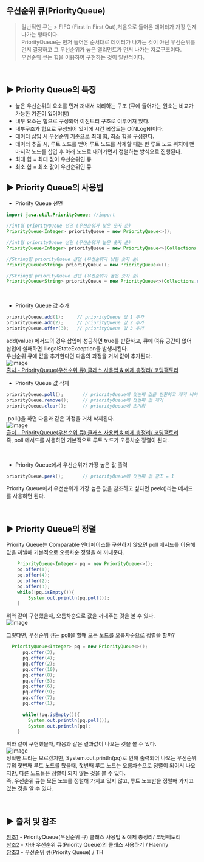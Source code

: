 ## 우선순위 큐(PriorityQueue)
>일반적인 큐는 > FIFO (First In First Out),처음으로 들어온 데이터가 가장 먼저 나가는 형태이다.<br>
PriorityQueue는 먼저 들어온 순서대로 데이터가 나가는 것이 아닌 우선순위를 먼저 결정하고 그 우선순위가 높은 엘리먼트가 먼저 나가는 자료구조이다.<br>
우선순위 큐는 힙을 이용하여 구현하는 것이 일반적이다.<br>
<br>

## ▶️ Priority Queue의 특징
* 높은 우선순위의 요소를 먼저 꺼내서 처리하는 구조 (큐에 들어가는 원소는 비교가 가능한 기준이 있어야함) <br>
* 내부 요소는 힙으로 구성되어 이진트리 구조로 이루어져 있다.<br>
* 내부구조가 힙으로 구성되어 있기에 시간 복잡도는 O(NLogN)이다.<br>
* 데이터 삽입 시 우선순위 기준으로 최대 힙, 최소 힙을 구성한다.<br>
* 데이터 추출 시, 루트 노드를 얻어 루트 노드를 삭제할 때는 빈 루트 노드 위치에 맨 마지막 노드를 삽입 후 아래 노드로 내려가면서 정렬하는 방식으로 진행된다.<br>
* 최대 힙 = 최대 값이 우선순위인 큐<br>
* 최소 힙 = 최소 값이 우선순위인 큐<br>


## ▶️ Priority Queue의 사용법

* Priority Queue 선언<br>

```java
import java.util.PriorityQueue; //import

//int형 priorityQueue 선언 (우선순위가 낮은 숫자 순)
PriorityQueue<Integer> priorityQueue = new PriorityQueue<>();

//int형 priorityQueue 선언 (우선순위가 높은 숫자 순)
PriorityQueue<Integer> priorityQueue = new PriorityQueue<>(Collections.reverseOrder());

//String형 priorityQueue 선언 (우선순위가 낮은 숫자 순)
PriorityQueue<String> priorityQueue = new PriorityQueue<>(); 

//String형 priorityQueue 선언 (우선순위가 높은 숫자 순)
PriorityQueue<String> priorityQueue = new PriorityQueue<>(Collections.reverseOrder());
```

<br>

* Priority Queue 값 추가<br>

```java
priorityQueue.add(1);     // priorityQueue 값 1 추가
priorityQueue.add(2);     // priorityQueue 값 2 추가
priorityQueue.offer(3);   // priorityQueue 값 3 추가
```
add(value) 메서드의 경우  삽입에 성공하면 true를 반환하고, 큐에 여유 공간이 없어 삽입에 실패하면 IllegalStateException을 발생시킨다.<br>
우선순위 큐에 값을 추가한다면 다음의 과정을 거쳐 값이 추가된다.<br>
![image](https://github.com/zeroempty2/TIL/assets/117061586/8dda47fe-3f23-4fa3-839a-93634d9b4a24)<br>
[출처 - PriorityQueue(우선순위 큐) 클래스 사용법 & 예제 총정리/ 코딩팩토리](https://coding-factory.tistory.com/603)<br>

* Priority Queue 값 삭제<br>
```java
priorityQueue.poll();       // priorityQueue에 첫번째 값을 반환하고 제거 비어있다면 null
priorityQueue.remove();     // priorityQueue에 첫번째 값 제거
priorityQueue.clear();      // priorityQueue에 초기화
```
.poll()을 하면 다음과 같은 과정을 거쳐 삭제된다.<br>
![image](https://github.com/zeroempty2/TIL/assets/117061586/10c312fe-83ff-4ef8-b1a1-c9b4c577692e)<br>
[출처 - PriorityQueue(우선순위 큐) 클래스 사용법 & 예제 총정리/ 코딩팩토리](https://coding-factory.tistory.com/603)<br>
즉, poll 메서드를 사용하면 기본적으로 루트 노드가 오름차순 정렬이 된다. <br>

<br>

* Priority Queue에서 우선순위가 가장 높은 값 출력<br>
```java
priorityQueue.peek();       // priorityQueue에 첫번째 값 참조 = 1
```
Priority Queue에서 우선순위가 가장 높은 값을 참조하고 싶다면 peek()라는 메서드를 사용하면 된다. 

<br>

## ▶️ Priority Queue의 정렬
Priority Queue는 Comparable 인터페이스를 구현하지 않으면 poll 메서드를 이용해 값을 꺼낼때 기본적으로 오름차순 정렬을 해 꺼내준다.<br>

```java
    PriorityQueue<Integer> pq = new PriorityQueue<>();
    pq.offer(1);
    pq.offer(4);
    pq.offer(2);
    pq.offer(3);
    while(!pq.isEmpty()){
        System.out.println(pq.poll());
    }
```
위와 같이 구현했을때, 오름차순으로 값을 꺼내주는 것을 볼 수 있다.<br>
![image](https://github.com/zeroempty2/TIL/assets/117061586/4a9f6534-80de-4779-bafc-895fb92fd867)<br>

그렇다면, 우선순위 큐는 poll을 할때 모든 노드를 오름차순으로 정렬을 할까?<br>

```java
  PriorityQueue<Integer> pq = new PriorityQueue<>();
      pq.offer(3);
      pq.offer(4);
      pq.offer(2);
      pq.offer(10);
      pq.offer(8);
      pq.offer(5);
      pq.offer(6);
      pq.offer(9);
      pq.offer(7);
      pq.offer(1);
      
      while(!pq.isEmpty()){
        System.out.println(pq.poll());
        System.out.println(pq);
    }
```
위와 같이 구현했을때, 다음과 같은 결과값이 나오는 것을 볼 수 있다.<br>
![image](https://github.com/zeroempty2/TIL/assets/117061586/1acdccc4-ae31-4439-a89e-b7715e07ef7c)<br>
정확한 트리는 모르겠지만, System.out.println(pq)로 인해 출력되어 나오는 우선순위 큐의 첫번째 루트 노드를 봤을때, 첫번째 루트 노드는 오름차순으로 정렬이 되어서 나오지만, 다른 노드들은 정렬이 되지 않는 것을 볼 수 있다.<br>
즉, 우선순위 큐는 모든 노드를 정렬해 가지고 있지 않고, 루트 노드만을 정렬해 가지고 있는 것을 알 수 있다.<br>


<br>


## ▶️ 출처 및 참조
[참조1](https://coding-factory.tistory.com/603) - PriorityQueue(우선순위 큐) 클래스 사용법 & 예제 총정리/ 코딩팩토리 <br>
[참조2](https://haenny.tistory.com/358) - 자바 우선순위 큐(Priority Queue)의 클래스 사용하기 / Haenny<br>
[참조3](https://sskl660.tistory.com/93) - 우선순위 큐(Priority Queue) / TH
